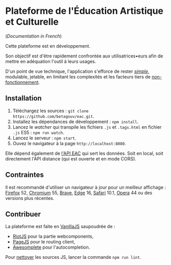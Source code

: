 # Plateforme de l'Éducation Artistique et Culturelle

(_Documentation in French_)

Cette plateforme est en développement.

Son objectif est d'être rapidement confrontée aux utilisatrices•eurs afin
de mettre en adéquation l'outil à leurs usages.

D'un point de vue technique, l'application s'efforce de rester [_simple_](https://menwithpens.ca/simple-and-easy-blogging/),
modulable, jetable, en limitant les complexités et les facteurs tiers de [non-](https://github.com/webpack/webpack/issues)[fonctionnement](https://stackoverflow.com/search?q=webpack).


## Installation

1. Téléchargez les sources : `git clone https://github.com/betagouv/eac.git`.
2. Installez les dépendances de développement : `npm install`.
3. Lancez le _watcher_ qui transpile les fichiers `.js` et `.tags.html` en fichier `.js` ES5 : `npm run watch`.
4. Lancez le serveur : `npm start`.
5. Ouvez le navigateur à la page `http://localhost:8080`.

Elle dépend également de [l'API EAC](http://github.com/betagouv/eac-api) qui sert
les données.
Soit en local, soit directement l'API distance (qui est ouverte et en mode CORS).


## Contraintes

Il est recommandé d'utiliser un navigateur à jour pour un meilleur affichage :
[Firefox](https://www.mozilla.org/) 52, [Chromium](https://download-chromium.appspot.com/) 55,
[Brave](https://brave.com/), [Edge](https://developer.microsoft.com/microsoft-edge/) 16,
[Safari](https://developer.apple.com/safari/download/) 10.1,
[Opera](https://www.opera.com/download) 44 ou des versions plus récentes.


## Contribuer

La plateforme est faite en [VanillaJS](http://vanilla-js.com/) saupoudrée de :
- [RiotJS](http://riot.js.org/) pour la partie webcomponents,
- [PageJS](https://visionmedia.github.io/page.js/) pour le routing client,
- [Awesomplete](https://github.com/LeaVerou/awesomplete) pour l'autocompletion.

Pour [nettoyer](https://standardjs.com/) les sources JS, lancer la commande `npm run lint`.
